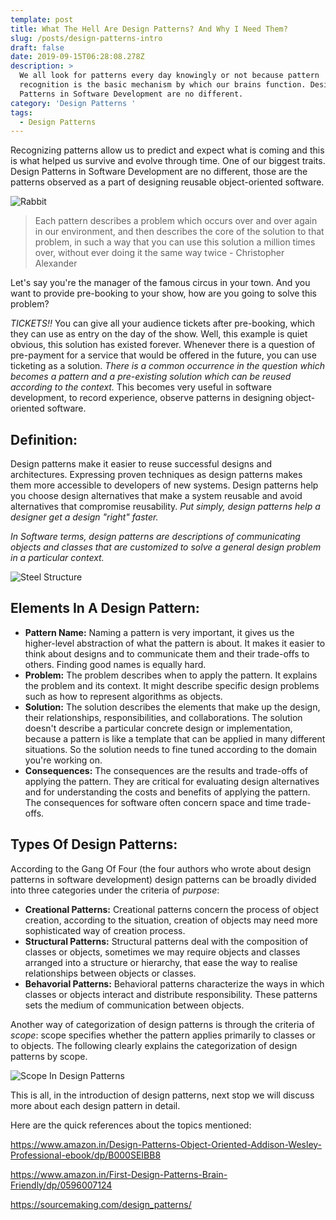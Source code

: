```yaml
---
template: post
title: What The Hell Are Design Patterns? And Why I Need Them?
slug: /posts/design-patterns-intro
draft: false
date: 2019-09-15T06:28:08.278Z
description: >
  We all look for patterns every day knowingly or not because pattern
  recognition is the basic mechanism by which our brains function. Design
  Patterns in Software Development are no different.
category: 'Design Patterns '
tags:
  - Design Patterns
---
```

Recognizing patterns allow us to predict and expect what is coming and this is what helped us survive and evolve through time. One of our biggest traits. Design Patterns in Software Development are no different, those are the patterns observed as a part of designing reusable object-oriented software.

![Rabbit](/media/rabbit.jpg "What do you see? Rabbit?")

> Each pattern describes a problem which occurs over and over again in our environment, and then describes the core of the solution to that problem, in such a way that you can use this solution a million times over, without ever doing it the same way twice - Christopher Alexander

Let's say you're the manager of the famous circus in your town. And you want to provide  pre-booking to your show, how are you going to solve this problem?

_TICKETS!!_ You can give all your audience tickets after pre-booking, which they can use as entry on the day of the show. Well, this example is quiet obvious, this solution has existed forever. Whenever there is a question of pre-payment for a service that would be offered in the future, you can use ticketing as a solution. _There is a common occurrence in the question which becomes a pattern and a pre-existing solution which can be reused according to the context._ This becomes very useful in software development, to record experience, observe patterns in designing object-oriented software.

## Definition:

Design patterns make it easier to reuse successful designs and architectures. Expressing proven techniques as design patterns makes them more accessible to developers of new systems. Design patterns help you choose design alternatives that make a system reusable and avoid alternatives that compromise reusability. _Put simply, design patterns help a designer get a design "right" faster._ 

_In Software terms, design patterns are descriptions of communicating objects and classes that are customized to solve a general design problem in a particular context._

![Steel Structure](/media/structure.jpg "Elements Of A Pattern")

## Elements In A Design Pattern:

* **Pattern Name:** Naming a pattern is very important, it gives us the higher-level abstraction of what the pattern is about. It makes it easier to think about designs and to communicate them and their trade-offs to others. Finding good names is equally hard. 
* **Problem:** The problem describes when to apply the pattern. It explains the problem and its context. It might describe specific design problems such as how to represent algorithms as objects.
* **Solution:** The solution describes the elements that make up the design, their relationships, responsibilities, and collaborations. The solution doesn't describe a particular concrete design or implementation, because a pattern is like a template that can be applied in many different situations. So the solution needs to fine tuned according to the domain you're working on.
* **Consequences:** The consequences are the results and trade-offs of applying the pattern. They are critical for evaluating design alternatives and for understanding the costs and benefits of applying the pattern. The consequences for software often concern space and time trade-offs. 

## Types Of Design Patterns:

According to the Gang Of Four (the four authors who wrote about design patterns in software development) design patterns can be broadly divided into three categories under the criteria of _purpose_:

* **Creational Patterns:** Creational patterns concern the process of object creation, according to the situation, creation of objects may need more sophisticated way of creation process.
* **Structural Patterns:** Structural patterns deal with the composition of classes or objects, sometimes we may require objects and classes arranged into a structure or hierarchy, that ease the way to realise relationships between objects or classes.
* **Behavorial Patterns:** Behavioral patterns characterize the ways in which classes or objects interact and distribute responsibility. These patterns sets the medium of communication between objects.

Another way of categorization of design patterns is through the criteria of _scope_: scope specifies whether the pattern applies primarily to classes or to objects. The following clearly explains the categorization of design patterns by scope.

![Scope In Design Patterns](/media/design-_pattern_scope.gif "Scope In Design Patterns")

This is all, in the introduction of design patterns, next stop we will discuss more about each design pattern in detail.

Here are the quick references about the topics mentioned:

<https://www.amazon.in/Design-Patterns-Object-Oriented-Addison-Wesley-Professional-ebook/dp/B000SEIBB8>

<https://www.amazon.in/First-Design-Patterns-Brain-Friendly/dp/0596007124>

<https://sourcemaking.com/design_patterns/>

